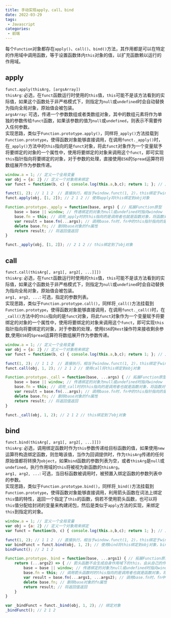 ```yaml
---
title: 手动实现apply、call、bind
date: 2022-03-29
tags:
 - Javascript
categories:
 - 前端
--- 
```

 
每个`Function`对象都存在`apply()`、`call()`、`bind()`方法，其作用都是可以在特定的作用域中调用函数，等于设置函数体内`this`对象的值，以扩充函数赖以运行的作用域。

## apply
`funct.apply(thisArg, [argsArray])`  
`thisArg`: 必选，在`funct`函数运行时使用的`this`值，`this`可能不是该方法看到的实际值，如果这个函数处于非严格模式下，则指定为`null`或`undefined`时会自动替换为指向全局对象，原始值会被包装。  
`argsArray`: 可选，传递一个参数数组或者类数组对象，其中的数组元素将作为单独的参数传给`funct`函数，如果该参数的值为`null`或`undefined`，则表示不需要传入任何参数。  
实现思路，类似于`Function.prototype.apply()`，同样将`_apply()`方法挂载到`Function.prototype`，使得函数对象能够直接调用，在调用`funct._apply()`时，在`_apply()`方法中的`this`指向的是`funct`对象，将此`funct`对象作为一个变量赋予将要绑定的对象的一个属性中，使用将要绑定的对象来调用这个`funct`，即可实现`this`指针指向将要绑定的对象，对于参数的处理，直接使用`ES6`的`Spread`运算符将数组展开作为参数传递。
```javascript
window.a = 1; // 定义一个全局变量
var obj = {a: 2} // 定义一个对象用来绑定
var funct = function(b, c) { console.log(this.a,b,c); return 1; }; // 定义一个函数用来执行

funct(1, 2); // 1 1 2  // 直接执行，相当于window.funct(1, 2)，this绑定于window
funct.apply(obj, [1, 2]); // 2 1 2 // 使用apply将this绑定到obj对象

Function.prototype._apply = function(base, args) { // 拓展Function原型
    base = base || window; // 传递绑定的对象为null或undefined时指向window
    base.fn = this; // 调用_apply时的this指向的是调用者也就是函数对象，将函数对象赋值给base对象的一个属性
    var result = base.fn(...args); // 调用base.fn时，fn中的this指针指向的是base，并使用Spread操作符展开参数传参
    delete base.fn; // 删除base对象的fn属性
    return result; // 将返回值返回
}

funct._apply(obj, [1, 2]); // 2 1 2 // this绑定到了obj对象
```

## call
`funct.call(thisArg[, arg1[, arg2[, ...]]])`  
`thisArg`: 必选，在`funct`函数运行时使用的`this`值，`this`可能不是该方法看到的实际值，如果这个函数处于非严格模式下，则指定为`null`或`undefined`时会自动替换为指向全局对象，原始值会被包装。  
`arg1, arg2, ...`: 可选，指定的参数列表。  
实现思路，类似于`Function.prototype.call()`，同样将`_call()`方法挂载到`Function.prototype`，使得函数对象能够直接调用，在调用`funct._call()`时，在`_call()`方法中的`this`指向的是`funct`对象，将此`funct`对象作为一个变量赋予将要绑定的对象的一个属性中，使用将要绑定的对象来调用这个`funct`，即可实现`this`指针指向将要绑定的对象，对于参数的处理，使用`ES6`的`Rest`操作符来接收剩余参数,使用`ES6`的`Spread`运算符将数组展开作为参数传递。
```javascript
window.a = 1; // 定义一个全局变量
var obj = {a: 2} // 定义一个对象用来绑定
var funct = function(b, c) { console.log(this.a,b,c); return 1; }; // 定义一个函数用来执行

funct(1, 2); // 1 1 2  // 直接执行，相当于window.funct(1, 2)，this绑定于window
funct.call(obj, 1, 2); // 2 1 2 // 使用call将this绑定到obj对象

Function.prototype._call = function(base, ...args) { // 拓展Function原型，使用Rest操作符接收剩余参数
    base = base || window; // 传递绑定的对象为null或undefined时指向window
    base.fn = this; // 调用_call时的this指向的是调用者也就是函数对象，将函数对象赋值给base对象的一个属性
    var result = base.fn(...args); // 调用base.fn时，fn中的this指针指向的是base，并使用Spread操作符展开参数传参
    delete base.fn; // 删除base对象的fn属性
    return result; // 将返回值返回
}

funct._call(obj, 1, 2); // 2 1 2 // this绑定到了obj对象
```

## bind
`funct.bind(thisArg[, arg1[, arg2[, ...]]])`  
`thisArg`: 必选，调用绑定函数时作为`this`参数传递给目标函数的值，如果使用`new`运算符构造绑定函数，则忽略该值，当作为回调提供时，作为`thisArg`传递的任何原始值都将转换为`object`，如果`bind`函数的参数列表为空，或者`thisArg`是`null`或`undefined`，执行作用域的`this`将被视为新函数的`thisArg`。  
`arg1, arg2, ...`: 可选，当目标函数被调用时，被预置入绑定函数的参数列表中的参数。  
实现思路，类似于`Function.prototype.bind()`，同样将`_bind()`方法挂载到`Function.prototype`，使得函数对象能够直接调用，利用箭头函数在词法上绑定`this`值的特性，返回一个指定了`this`的函数，倘若不使用箭头函数，也可以将`this`值分配给封闭的变量来构建闭包，然后是类似于`apply`方法的实现，来绑定`this`到指定的对象。
```javascript
window.a = 1; // 定义一个全局变量
var obj = {a: 2} // 定义一个对象用来绑定
var funct = function(b, c) { console.log(this.a,b,c); return 1; }; // 定义一个函数用来执行

funct(1, 2); // 1 1 2  // 直接执行，相当于window.funct(1, 2)，this绑定于window
var bindFunct = funct.bind(obj, 1, 2); // 使用bind将this绑定到obj对象，bind方法返回一个原函数的拷贝，并拥有指定的this值和初始参数。
bindFunct(); // 2 1 2 

Function.prototype._bind = function(base, ...args1) { // 拓展Function原型，使用Rest操作符接收剩余参数
    return (...args2) => { // 箭头函数不会生成自身作用域下的this，会从自己的作用域链的上一层继承this
        base = base || window; // 传递绑定的对象为null或undefined时指向window
        base.fn = this; // 调用箭头函数时的this指向的是调用者也就是函数对象，将函数对象赋值给base对象的一个属性
        var result = base.fn(...args1, ...args2); // 调用base.fn时，fn中的this指针指向的是base，并使用Spread操作符展开参数传参
        delete base.fn; // 删除base对象的fn属性
        return result; // 将返回值返回
    }
}

var _bindFunct = funct._bind(obj, 1, 2); // 绑定对象
_bindFunct(); // 2 1 2 
```

